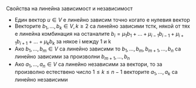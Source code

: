 Свойства на линейна зависимост и независимост
- Един вектор $u\in V$ е линейно зависим точно когато е нулевия вектор
- Векторите $b_1,\dots,b_{k}\in V,k\geq 2$ са линейно зависими тстк, някой от тях е линейна комбинация на останалите $b_{i}= \mu_{1}b_{1}+ \dots +\mu_{i-1}b_{i-1}+\mu_{i+1}b_{i+1}+\dots+\mu_{k}b_{k}$ за някое i между 1 и k
- Ако $b_1,\dots,b_{m}\in V$ са линейно зависими то $b_{1},\dots, b_m,b_{m+1},\dots,b_{n}$ са линейно зависими за произволни $b_{m+1},\dots,b_{n}$
- Ако $a_1,\dots,a_{n}\in V$ са линейно независими за вектори, то за произволно естествено число $1\leq k\leq n-1$ векторите $a_{1},\dots, a_{k}$ са линейно независими  